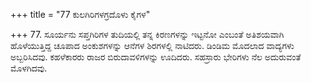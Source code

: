 +++
title = "77 ಕುಲಗಿರಿಗಳಗ್ರದೊಳು ಕೈಗಳ"

+++
77. ಸೂರ್ಯನು ಸಪ್ತಗಿರಿಗಳ ತುದಿಯಲ್ಲಿ ತನ್ನ ಕಿರಣಗಳನ್ನು ಇಟ್ಟನೋ ಎಂಬಂತೆ ಅತಿಶಯವಾಗಿ ಹೊಳೆಯುತ್ತಿದ್ದ ಚೂಪಾದ ಅಂಕುಶಗಳನ್ನು ಆನೆಗಳ ಶಿರಗಳಲ್ಲಿ ನಾಟಿದರು. ಡಿಂಡಿಮ ಮೊದಲಾದ ವಾದ್ಯಗಳು ಅಬ್ಬರಿಸಿದವು. ಕಹಳೆಕಾರರು ರಾಜರ ಬಿರುದಾವಳಿಗಳನ್ನು ಊದಿದರು. ಸಹಸ್ರಾರು ಭೇರಿಗಳು ನೆಲ ಅದುರುವಂತೆ ಮೊಳಗಿದವು.